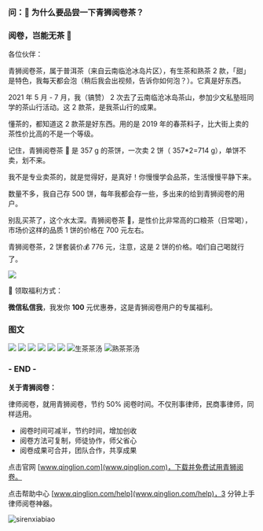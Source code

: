 ### 问：🍵 为什么要品尝一下青狮阅卷茶？

### 阅卷，岂能无茶 🍵

各位伙伴：

青狮阅卷茶，属于普洱茶（来自云南临沧冰岛片区），有生茶和熟茶 2 款，「甜」是特色，我每天都会泡（稍后我会出视频，告诉你如何泡？）。它真是好东西。

2021 年 5 月 - 7 月，我（镐赞） 2 次去了云南临沧冰岛茶山，参加少文私塾班同学的茶山行活动。这 2 款茶，是我茶山行的成果。

懂茶的，都知道这 2 款茶是好东西。用的是 2019 年的春茶料子，比大街上卖的茶性价比高的不是一个等级。

记住，青狮阅卷茶 🍵 是 357 g 的茶饼，一次卖 2 饼（ 357*2=714 g），单饼不卖，划不来。

我不是专业卖茶的，就是觉得好，是真好！你慢慢学会品茶，生活慢慢平静下来。

数量不多，我自己存 500 饼，每年我都会存一些，多出来的给到青狮阅卷的用户。

别乱买茶了，这个水太深。青狮阅卷茶 🍵，是性价比非常高的口粮茶（日常喝），市场价这样的品质 1 饼的价格在 700 元左右。

青狮阅卷茶，2 饼套装价💰 776 元，注意，这是 2 饼的价格。咱们自己喝就行了。

![](https://ipic.qinglion.com/tea.pic.jpg)

🧧 领取福利方式：

**微信私信我**，我发你 **100** 元优惠券，这是青狮阅卷用户的专属福利。

### 图文

![](https://ipic.qinglion.com/qingliontea-2.jpg)
![](https://ipic.qinglion.com/qingliontea-3.jpg)
![](https://ipic.qinglion.com/qingliontea-4.jpg)
![](https://ipic.qinglion.com/qingliontea-5.jpg)
![](https://ipic.qinglion.com/qingliontea-6.jpg)
![](https://ipic.qinglion.com/qingliontea-7.jpg)
![生茶茶汤](https://ipic.qinglion.com/qingliontea-8.jpg)
![熟茶茶汤](https://ipic.qinglion.com/qingliontea-9.jpg)


### - END -

**关于青狮阅卷：**

律师阅卷，就用青狮阅卷，节约 50% 阅卷时间。不仅刑事律师，民商事律师，同样适用。

- 阅卷时间可减半，节约时间，增加创收
- 阅卷方法可复制，师徒协作，师父省心
- 阅卷成果可合并，团队合作，共享成果

点击官网 [www.qinglion.com](www.qinglion.com)，下载并免费试用青狮阅卷。

点击帮助中心 [www.qinglion.com/help](www.qinglion.com/help)，3 分钟上手律师阅卷神器。

![sirenxiabiao](https://ipic.qinglion.com/sirenxiabiao.jpeg)
